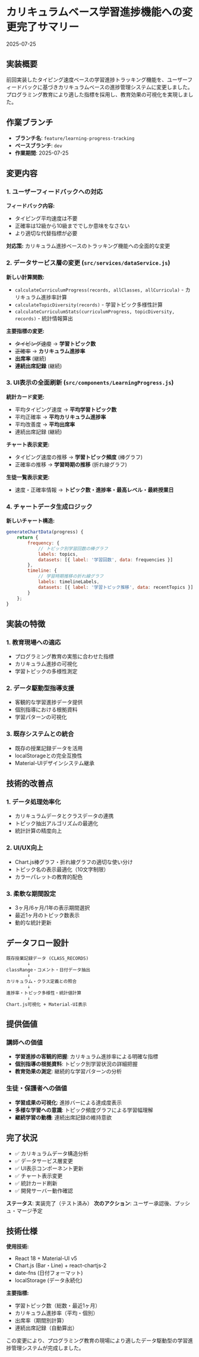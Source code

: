 # カリキュラムベース学習進捗機能への変更完了サマリー

2025-07-25

## 実装概要

前回実装したタイピング速度ベースの学習進捗トラッキング機能を、ユーザーフィードバックに基づきカリキュラムベースの進捗管理システムに変更しました。プログラミング教育により適した指標を採用し、教育効果の可視化を実現しました。

## 作業ブランチ

- **ブランチ名**: `feature/learning-progress-tracking`
- **ベースブランチ**: `dev`
- **作業期間**: 2025-07-25

## 変更内容

### 1. ユーザーフィードバックへの対応

**フィードバック内容:**
- タイピング平均速度は不要
- 正確率は12級から10級まででしか意味をなさない
- より適切な代替指標が必要

**対応策:** カリキュラム進捗ベースのトラッキング機能への全面的な変更

### 2. データサービス層の変更 (`src/services/dataService.js`)

**新しい計算関数:**
- `calculateCurriculumProgress(records, allClasses, allCurricula)` - カリキュラム進捗率計算
- `calculateTopicDiversity(records)` - 学習トピック多様性計算
- `calculateCurriculumStats(curriculumProgress, topicDiversity, records)` - 統計情報算出

**主要指標の変更:**
- ~~タイピング速度~~ → **学習トピック数**
- ~~正確率~~ → **カリキュラム進捗率**
- **出席率** (継続)
- **連続出席記録** (継続)

### 3. UI表示の全面刷新 (`src/components/LearningProgress.js`)

**統計カード変更:**
- 平均タイピング速度 → **平均学習トピック数**
- 平均正確率 → **平均カリキュラム進捗率**
- 平均改善度 → **平均出席率**
- 連続出席記録 (継続)

**チャート表示変更:**
- タイピング速度の推移 → **学習トピック頻度** (棒グラフ)
- 正確率の推移 → **学習時期の推移** (折れ線グラフ)

**生徒一覧表示変更:**
- 速度・正確率情報 → **トピック数・進捗率・最高レベル・最終授業日**

### 4. チャートデータ生成ロジック

**新しいチャート構造:**
```javascript
generateChartData(progress) {
    return {
        frequency: {
            // トピック別学習回数の棒グラフ
            labels: topics,
            datasets: [{ label: '学習回数', data: frequencies }]
        },
        timeline: {
            // 学習時期推移の折れ線グラフ
            labels: timelineLabels,
            datasets: [{ label: '学習トピック推移', data: recentTopics }]
        }
    };
}
```

## 実装の特徴

### 1. 教育現場への適応
- プログラミング教育の実態に合わせた指標
- カリキュラム進捗の可視化
- 学習トピックの多様性測定

### 2. データ駆動型指導支援
- 客観的な学習進捗データ提供
- 個別指導における根拠資料
- 学習パターンの可視化

### 3. 既存システムとの統合
- 既存の授業記録データを活用
- localStorageとの完全互換性
- Material-UIデザインシステム継承

## 技術的改善点

### 1. データ処理効率化
- カリキュラムデータとクラスデータの連携
- トピック抽出アルゴリズムの最適化
- 統計計算の精度向上

### 2. UI/UX向上
- Chart.js棒グラフ・折れ線グラフの適切な使い分け
- トピック名の表示最適化（10文字制限）
- カラーパレットの教育的配色

### 3. 柔軟な期間設定
- 3ヶ月/6ヶ月/1年の表示期間選択
- 最近1ヶ月のトピック数表示
- 動的な統計更新

## データフロー設計

```
既存授業記録データ (CLASS_RECORDS)
        ↓
classRange・コメント・日付データ抽出
        ↓
カリキュラム・クラス定義との照合
        ↓
進捗率・トピック多様性・統計値計算
        ↓
Chart.js可視化 + Material-UI表示
```

## 提供価値

### 講師への価値
- **学習進捗の客観的把握**: カリキュラム進捗率による明確な指標
- **個別指導の根拠資料**: トピック別学習状況の詳細把握
- **教育効果の測定**: 継続的な学習パターンの分析

### 生徒・保護者への価値
- **学習成果の可視化**: 進捗バーによる達成度表示
- **多様な学習への意識**: トピック頻度グラフによる学習幅理解
- **継続学習の動機**: 連続出席記録の維持意欲

## 完了状況

- ✅ カリキュラムデータ構造分析
- ✅ データサービス層変更
- ✅ UI表示コンポーネント更新
- ✅ チャート表示変更
- ✅ 統計カード刷新
- ✅ 開発サーバー動作確認

**ステータス**: 実装完了（テスト済み）
**次のアクション**: ユーザー承認後、プッシュ・マージ予定

## 技術仕様

**使用技術:**
- React 18 + Material-UI v5
- Chart.js (Bar・Line) + react-chartjs-2
- date-fns (日付フォーマット)
- localStorage (データ永続化)

**主要指標:**
- 学習トピック数（総数・最近1ヶ月）
- カリキュラム進捗率（平均・個別）
- 出席率（期間別計算）
- 連続出席記録（自動算出）

この変更により、プログラミング教育の現場により適したデータ駆動型の学習進捗管理システムが完成しました。